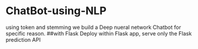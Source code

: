 # ChatBot-using-NLP
using token and stemming we build a Deep nueral network Chatbot for specific reason.
##with Flask
Deploy within Flask app, serve only the Flask prediction API
 
